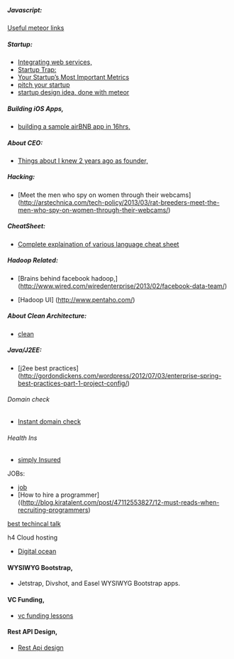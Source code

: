 ##### Javascript:
  [Useful meteor links](http://themeteorbook.com/)


##### Startup:
   - [Integrating web services,](https://zapier.com/zapbook/)
   - [Startup Trap:](http://blog.8thlight.com/uncle-bob/2013/03/05/TheStartUpTrap.html)
   - [Your Startup’s Most Important Metrics](http://tomtunguz.com/your-startups-10-most-important-metrics/)
  - [pitch your startup](http://getapitchdeck.com/)
  - [startup design idea, done with meteor](http://pegleg.it/about)

##### Building iOS Apps,
 - [building a sample airBNB app in 16hrs,](https://blog.stackmob.com/2013/03/build-an-airbnb-clone-in-a-day/)

##### About CEO:
  - [Things about I knew 2 years ago as founder,](https://speakerdeck.com/giladvdn/ten-things-about-being-a-founder-i-wish-i-knew-two-years-ago?x=1)

##### Hacking:
  - [Meet the men who spy on women through their webcams]
  (http://arstechnica.com/tech-policy/2013/03/rat-breeders-meet-the-men-who-spy-on-women-through-their-webcams/)

##### CheatSheet:
 - [Complete explaination of various language cheat sheet](http://overapi.com/)


##### Hadoop Related:
  - [Brains behind facebook hadoop,]
  (http://www.wired.com/wiredenterprise/2013/02/facebook-data-team/)

  - [Hadoop UI]
  (http://www.pentaho.com/)

##### About Clean Architecture:
  - [clean](http://blog.8thlight.com/uncle-bob/2012/08/13/the-clean-architecture.html)

##### Java/J2EE:
 - [j2ee best practices]
 (http://gordondickens.com/wordpress/2012/07/03/enterprise-spring-best-practices-part-1-project-config/)


###### Domain check
- [Instant domain check](http://instantname.me/)
###### Health Ins
  - [simply Insured](http://blog.simplyinsured.com/) 

JOBs:
- [job](http://recruiting.jobvite.com/customers/)
- [How to hire a programmer]((http://blog.kiratalent.com/post/47112553827/12-must-reads-when-recruiting-programmers)

[best techincal talk](https://news.ycombinator.com/item?id=5511466)

h4 Cloud hosting
 - [Digital ocean](https://www.digitalocean.com/)

#### WYSIWYG Bootstrap,
-  Jetstrap, Divshot, and Easel WYSIWYG Bootstrap apps.

#### VC Funding,
-  [vc funding lessons](http://viniciusvacanti.com/2013/04/16/lessons-learned-raising-6-million/)

#### Rest API Design,
- [Rest Api design](https://www.stormpath.com/blog/secure-your-rest-api-right-way)

